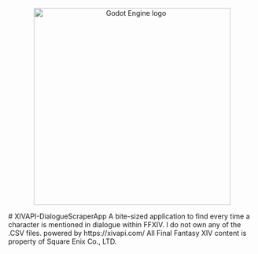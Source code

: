 <p align="center">
    <img src="logo_outlined.svg" width="400" alt="Godot Engine logo">
</p># XIVAPI-DialogueScraperApp
A bite-sized application to find every time a character is mentioned in dialogue within FFXIV. I do not own any of the .CSV files. 
powered by https://xivapi.com/
All Final Fantasy XIV content is property of Square Enix Co., LTD.
